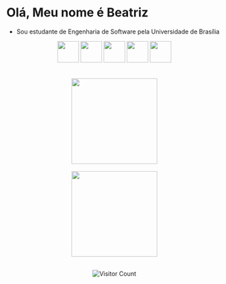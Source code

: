 # **Olá, Meu nome é Beatriz**   
- Sou estudante de Engenharia de Software pela Universidade de Brasília  

<div align = "center">  
  <img height="50" width="50" src="https://cdn.jsdelivr.net/gh/devicons/devicon/icons/python/python-original.svg" />
  <img height="50" width="50" src="https://cdn.jsdelivr.net/gh/devicons/devicon/icons/html5/html5-original.svg" />
  <img height="50" width="50" src="https://cdn.jsdelivr.net/gh/devicons/devicon/icons/css3/css3-original.svg" />
  <img height="50" width="50" src="https://cdn.jsdelivr.net/gh/devicons/devicon/icons/javascript/javascript-original.svg" />                  
  <img height="50" width="50" src="https://cdn.jsdelivr.net/gh/devicons/devicon/icons/react/react-original.svg" />
      
</div>
<br></br>
<div align ="center">
<a href="https://github.com/anuraghazra/github-readme-stats">
  <img height=200 align="center" src="https://github-readme-stats.vercel.app/api?username=Beatriz-ge&show_icons=true&theme=dark#gh-dark-mode-only&include_all_commits&hide_border=true" />
</a>
<br></br>
<a href="https://github.com/anuraghazra/convoychat">
  <img height=200 align="center" src="https://github-readme-stats.vercel.app/api/top-langs?username=Beatriz-ge&langs_count=10&layout=compact&hide_progress=true&card_width=320&theme=dark#gh-dark-mode-only" />
</a>
<br></br>

![Visitor Count](https://profile-counter.glitch.me/Beatriz-ge/count.svg)

</div>

